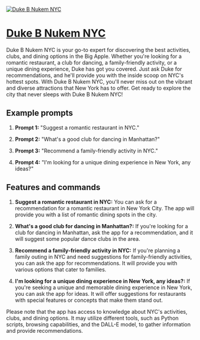 [![Duke B Nukem NYC](https://files.oaiusercontent.com/file-rz9BRxqbjDgKlLWNTrxY3eLY?se=2123-10-17T22%3A38%3A10Z&sp=r&sv=2021-08-06&sr=b&rscc=max-age%3D31536000%2C%20immutable&rscd=attachment%3B%20filename%3Dezgif-1-aba5cafe61.gif&sig=yhZZIWTanxPv1KRenNvdazmWEyw69C/7PkfGIHeCfIs%3D)](https://chat.openai.com/g/g-9mSPvpntr-duke-b-nukem-nyc)

# [Duke B Nukem NYC](https://chat.openai.com/g/g-9mSPvpntr-duke-b-nukem-nyc)

Duke B Nukem NYC is your go-to expert for discovering the best activities, clubs, and dining options in the Big Apple. Whether you're looking for a romantic restaurant, a club for dancing, a family-friendly activity, or a unique dining experience, Duke has got you covered. Just ask Duke for recommendations, and he'll provide you with the inside scoop on NYC's hottest spots. With Duke B Nukem NYC, you'll never miss out on the vibrant and diverse attractions that New York has to offer. Get ready to explore the city that never sleeps with Duke B Nukem NYC!

## Example prompts

1. **Prompt 1:** "Suggest a romantic restaurant in NYC."

2. **Prompt 2:** "What's a good club for dancing in Manhattan?"

3. **Prompt 3:** "Recommend a family-friendly activity in NYC."

4. **Prompt 4:** "I'm looking for a unique dining experience in New York, any ideas?"

## Features and commands

1. **Suggest a romantic restaurant in NYC:** You can ask for a recommendation for a romantic restaurant in New York City. The app will provide you with a list of romantic dining spots in the city.

2. **What's a good club for dancing in Manhattan?:** If you're looking for a club for dancing in Manhattan, ask the app for a recommendation, and it will suggest some popular dance clubs in the area.

3. **Recommend a family-friendly activity in NYC:** If you're planning a family outing in NYC and need suggestions for family-friendly activities, you can ask the app for recommendations. It will provide you with various options that cater to families.

4. **I'm looking for a unique dining experience in New York, any ideas?:** If you're seeking a unique and memorable dining experience in New York, you can ask the app for ideas. It will offer suggestions for restaurants with special features or concepts that make them stand out.

Please note that the app has access to knowledge about NYC's activities, clubs, and dining options. It may utilize different tools, such as Python scripts, browsing capabilities, and the DALL-E model, to gather information and provide recommendations.